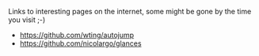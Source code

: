 Links to interesting pages on the internet, some might be gone by the time you visit ;-)

- https://github.com/wting/autojump
- https://github.com/nicolargo/glances
